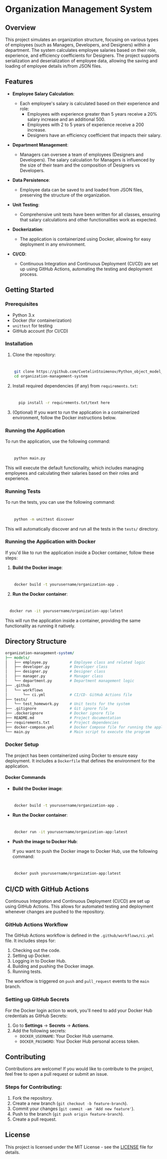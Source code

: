   
# Organization Management System

## Overview

This project simulates an organization structure, focusing on various types of employees (such as Managers, Developers, and Designers) within a department. The system calculates employee salaries based on their role, experience, and efficiency coefficients for Designers. The project supports serialization and deserialization of employee data, allowing the saving and loading of employee details in/from JSON files.

## Features

- **Employee Salary Calculation**: 
  - Each employee's salary is calculated based on their experience and role:
    - Employees with experience greater than 5 years receive a 20% salary increase and an additional 500.
    - Employees with 2 to 5 years of experience receive a 200 increase.
    - Designers have an efficiency coefficient that impacts their salary.
  
- **Department Management**: 
  - Managers can oversee a team of employees (Designers and Developers). The salary calculation for Managers is influenced by the size of their team and the composition of Designers vs Developers.

- **Data Persistence**: 
  - Employee data can be saved to and loaded from JSON files, preserving the structure of the organization.

- **Unit Testing**: 
  - Comprehensive unit tests have been written for all classes, ensuring that salary calculations and other functionalities work as expected.

- **Dockerization**: 
  - The application is containerized using Docker, allowing for easy deployment in any environment.

- **CI/CD**: 
  - Continuous Integration and Continuous Deployment (CI/CD) are set up using GitHub Actions, automating the testing and deployment process.

## Getting Started

### Prerequisites

- Python 3.x
- Docker (for containerization)
- `unittest` for testing
- GitHub account (for CI/CD)

### Installation

1.  Clone the repository:
    
#
```bash
    git clone https://github.com/CvetelinStoimenov/Python_object_model_of_organization
    cd organization-management-system
```
2.  Install required dependencies (if any) from `requirements.txt`:
# 
```bash
      pip install -r requirements.txt/text here
```    
3. (Optional) If you want to run the application in a containerized environment, follow the Docker instructions below.
### Running the Application

To run the application, use the following command:

#
```bash
    python main.py
```

This will execute the default functionality, which includes managing employees and calculating their salaries based on their roles and experience.

### Running Tests

To run the tests, you can use the following command:


#
```bash
    python -m unittest discover
```
This will automatically discover and run all the tests in the `tests/` directory.


### Running the Application with Docker

If you'd like to run the application inside a Docker container, follow these steps:

1.  **Build the Docker image**:
#
```bash
    docker build -t yourusername/organization-app .
```
2.  **Run the Docker container**:
#
  ```bash
    docker run -it yourusername/organization-app:latest
  ```

This will run the application inside a container, providing the same functionality as running it natively.

## Directory Structure


```perl
organization-management-system/
├── models/
│   ├── employee.py          # Employee class and related logic
│   ├── developer.py         # Developer class
│   ├── designer.py          # Designer class
│   ├── manager.py           # Manager class
│   └── department.py        # Department management logic
├── .github
│   └── workflows
│       └── ci.yml           # CI/CD- GitHub Actions file
├── tests/
│   └── test_homework.py     # Unit tests for the system
├── .gitignore               # Git ignore file
├── .dockerignore            # Docker ignore file
├── README.md                # Project documentation
├── requirements.txt         # Project dependencies
├── docker-compose.yml       # Docker Compose file for running the application
└── main.py                  # Main script to execute the program

```

### Docker Setup

The project has been containerized using Docker to ensure easy deployment. It includes a `Dockerfile` that defines the environment for the application.

#### Docker Commands

-   **Build the Docker image**:
#
```bash
    docker build -t yourusername/organization-app .
```    
-   **Run the Docker container**:
#
```bash  
    docker run -it yourusername/organization-app:latest
```    
-   **Push the image to Docker Hub**:
    
    If you want to push the Docker image to Docker Hub, use the following command:
#
```bash 
    docker push yourusername/organization-app:latest
``` 

## CI/CD with GitHub Actions

Continuous Integration and Continuous Deployment (CI/CD) are set up using GitHub Actions. This allows for automated testing and deployment whenever changes are pushed to the repository.

### GitHub Actions Workflow

The GitHub Actions workflow is defined in the `.github/workflows/ci.yml` file. It includes steps for:

1.  Checking out the code.
2.  Setting up Docker.
3.  Logging in to Docker Hub.
4.  Building and pushing the Docker image.
5.  Running tests.

The workflow is triggered on `push` and `pull_request` events to the `main` branch.

### Setting up GitHub Secrets

For the Docker login action to work, you'll need to add your Docker Hub credentials as GitHub Secrets:

1.  Go to **Settings** → **Secrets** → **Actions**.
2.  Add the following secrets:
    -   `DOCKER_USERNAME`: Your Docker Hub username.
    -   `DOCKER_PASSWORD`: Your Docker Hub personal access token.

## Contributing

Contributions are welcome! If you would like to contribute to the project, feel free to open a pull request or submit an issue.

### Steps for Contributing:

1.  Fork the repository.
2.  Create a new branch (`git checkout -b feature-branch`).
3.  Commit your changes (`git commit -am 'Add new feature'`).
4.  Push to the branch (`git push origin feature-branch`).
5.  Create a pull request.

## License

This project is licensed under the MIT License - see the [LICENSE](LICENSE) file for details.
